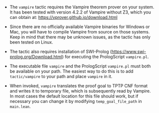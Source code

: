 - The `vampire` tactic requires the Vampire theorem prover on your system. It has been tested with version 4.2.2 of Vampire without Z3, which you can obtain at: https://vprover.github.io/download.html

- Since there are no officially available Vampire binaries for Windows or Mac, you will have to compile Vampire from source on those systems. Keep in mind that there may be unknown issues, as the tactic has only been tested on Linux.

- The tactic also requires installation of SWI-Prolog (https://www.swi-prolog.org/Download.html) for executing the PrologScript `vampire.pl`.

- The executable file `vampire` and the PrologScript `vampire.pl` must both be available on your path. The easiest way to do this is to add `tactic/vampire` to your path and place `vampire` in it.

- When invoked, `vampire` translates the proof goal to TPTP CNF format and writes it to temporary file, which is subsequently read by Vampire. In most cases the default location for this file should work, but if necessary you can change it by modifying `temp_goal_file_path` in `main.lean`.
